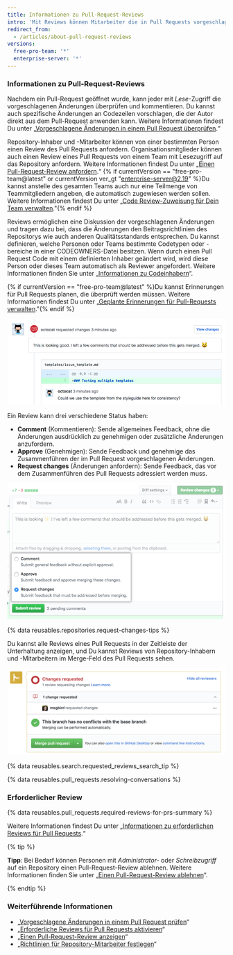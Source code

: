 ```yaml
---
title: Informationen zu Pull-Request-Reviews
intro: 'Mit Reviews können Mitarbeiter die in Pull Requests vorgeschlagenen Änderungen kommentieren, die Änderungen genehmigen oder weitere Änderungen anfordern, bevor der Pull Request gemergt wird. Repository-Administratoren können festlegen, dass alle Pull Requests vor dem Mergen genehmigt werden müssen.'
redirect_from:
  - /articles/about-pull-request-reviews
versions:
  free-pro-team: '*'
  enterprise-server: '*'
---
```


### Informationen zu Pull-Request-Reviews

Nachdem ein Pull-Request geöffnet wurde, kann jeder mit *Lese*-Zugriff die vorgeschlagenen Änderungen überprüfen und kommentieren. Du kannst auch spezifische Änderungen an Codezeilen vorschlagen, die der Autor direkt aus dem Pull-Request anwenden kann. Weitere Informationen findest Du unter „[Vorgeschlagene Änderungen in einem Pull Request überprüfen](/articles/reviewing-proposed-changes-in-a-pull-request).“

Repository-Inhaber und -Mitarbeiter können von einer bestimmten Person einen Review des Pull Requests anfordern. Organisationsmitglieder können auch einen Review eines Pull Requests von einem Team mit Lesezugriff auf das Repository anfordern. Weitere Informationen findest Du unter „[Einen Pull-Request-Review anfordern](/articles/requesting-a-pull-request-review).“ {% if currentVersion == "free-pro-team@latest" or currentVersion ver_gt "enterprise-server@2.19" %}Du kannst anstelle des gesamten Teams auch nur eine Teilmenge von Teammitgliedern angeben, die automatisch zugewiesen werden sollen. Weitere Informationen findest Du unter „[Code Review-Zuweisung für Dein Team verwalten](/github/setting-up-and-managing-organizations-and-teams/managing-code-review-assignment-for-your-team)."{% endif %}

Reviews ermöglichen eine Diskussion der vorgeschlagenen Änderungen und tragen dazu bei, dass die Änderungen den Beitragsrichtlinien des Repositorys wie auch anderen Qualitätsstandards entsprechen. Du kannst definieren, welche Personen oder Teams bestimmte Codetypen oder -bereiche in einer CODEOWNERS-Datei besitzen. Wenn durch einen Pull Request Code mit einem definierten Inhaber geändert wird, wird diese Person oder dieses Team automatisch als Reviewer angefordert. Weitere Informationen finden Sie unter „[Informationen zu Codeinhabern](/articles/about-code-owners/)“.

{% if currentVersion == "free-pro-team@latest" %}Du kannst Erinnerungen für Pull Requests planen, die überprüft werden müssen. Weitere Informationen findest Du unter „[Geplante Erinnerungen für Pull-Requests verwalten](/github/setting-up-and-managing-organizations-and-teams/managing-scheduled-reminders-for-pull-requests)."{% endif %}

![Header eines Reviews, der Änderungen mit Zeilenkommentaren anfordert](/assets/images/help/pull_requests/review-header-with-line-comment.png)

Ein Review kann drei verschiedene Status haben:
- **Comment** (Kommentieren): Sende allgemeines Feedback, ohne die Änderungen ausdrücklich zu genehmigen oder zusätzliche Änderungen anzufordern.
- **Approve** (Genehmigen): Sende Feedback und genehmige das Zusammenführen der im Pull Request vorgeschlagenen Änderungen.
- **Request changes** (Änderungen anfordern): Sende Feedback, das vor dem Zusammenführen des Pull Requests adressiert werden muss.

![Bild des Review-Status](/assets/images/help/pull_requests/pull-request-review-statuses.png)

{% data reusables.repositories.request-changes-tips %}

Du kannst alle Reviews eines Pull Requests in der Zeitleiste der Unterhaltung anzeigen, und Du kannst Reviews von Repository-Inhabern und -Mitarbeitern im Merge-Feld des Pull Requests sehen.

![Bild von Reviews in einem Merge-Feld](/assets/images/help/pull_requests/merge_box/pr-reviews-in-merge-box.png)

{% data reusables.search.requested_reviews_search_tip %}

{% data reusables.pull_requests.resolving-conversations %}

### Erforderlicher Review

{% data reusables.pull_requests.required-reviews-for-prs-summary %}

Weitere Informationen findest Du unter „[Informationen zu erforderlichen Reviews für Pull Requests](/articles/about-required-reviews-for-pull-requests).“

{% tip %}

**Tipp**: Bei Bedarf können Personen mit *Administrator-* oder *Schreibzugriff* auf ein Repository einen Pull-Request-Review ablehnen. Weitere Informationen finden Sie unter „[Einen Pull-Request-Review ablehnen](/articles/dismissing-a-pull-request-review)“.

{% endtip %}

### Weiterführende Informationen

- „[Vorgeschlagene Änderungen in einem Pull Request prüfen](/articles/reviewing-proposed-changes-in-a-pull-request)“
- „[Erforderliche Reviews für Pull Requests aktivieren](/articles/enabling-required-reviews-for-pull-requests)“
- „[Einen Pull-Request-Review anzeigen](/articles/viewing-a-pull-request-review)“
- „[Richtlinien für Repository-Mitarbeiter festlegen](/articles/setting-guidelines-for-repository-contributors)“
